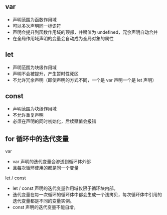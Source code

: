 ## var

- 声明范围为函数作用域
- 可以多次声明同一标识符
- 声明会提升到函数作用域的顶部，并赋值为 undefined，冗余声明自动合并
- 在全局作用域声明的变量会自动成为全局对象的属性

## let

- 声明范围为块级作用域
- 声明不会被提升，产生暂时性死区
- 不允许冗余声明（即使声明的方式不同，一个是 var 声明一个是 let 声明）

## const

- 声明范围为块级作用域
- 不允许重复声明
- 必须在声明的同时初始化，后续赋值会报错



## for 循环中的迭代变量

var

- var 声明的迭代变量会渗透到循环体外部
- 且每次循环使用的都是同一个变量

let / const

- let / const 声明的迭代变量作用域仅限于循环块内部。
- 迭代变量在每一次循环的循环体中都会生成一个浅拷贝，每次循环体中引用的迭代变量都是不同的变量实例。
- const 声明的迭代变量不能自增。

